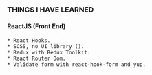 ### THINGS I HAVE LEARNED

#### ReactJS (Front End)

```note
* React Hooks.
* SCSS, no UI library ().
* Redux with Redux Toolkit.
* React Router Dom.
* Validate form with react-hook-form and yup.
```